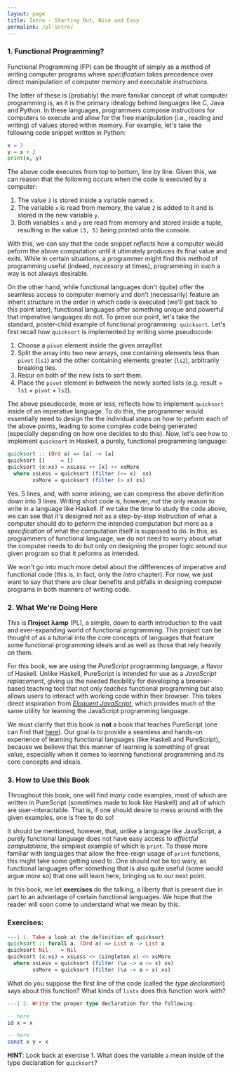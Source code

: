 ```yaml
---
layout: page
title: Intro - Starting Out, Nice and Easy
permalink: /pl-intro/
---
```


### 1. Functional Programming?
Functional Programming (FP) can be thought of simply as a method of writing computer programs where *specification* takes precedence over direct manipulation of computer memory and executable *instructions*.

The latter of these is (probably) the more familiar concept of what computer programming is, as it is the primary idealogy behind languages like C, Java and Python. In these languages, programmers compose instructions for computers to execute and allow for the free manipulation (i.e., reading and writing) of values stored within memory. For example, let's take the following code snippet written in Python:
```python
x = 3
y = x + 2
print(x, y)
```
The above code executes from top to bottom, line by line. Given this, we can reason that the following occurs when the code is executed by a computer:
1. The value `3` is stored inside a variable named `x`.
2. The variable `x` is read from memory, the value `2` is added to it  and is stored in the new variable `y`.
3. Both variables `x` and `y` are read from memory and stored inside a tuple, resulting in the value `(3, 5)` being printed onto the console.

With this, we can say that the code snippet *reflects* how a computer would peform the above computation until it ultimately produces its final value and exits. While in certain situations, a programmer might find this method of programming useful (indeed, *necessary* at times), programming in such a way is not always desirable.

On the other hand, while functional languages don't (quite) offer the seamless access to computer memory and don't (necessarily) feature an inherit structure in the order in which code is executed (we'll get back to this point later), functional languages offer something unique and powerful that imperative languages do not. To prove our point, let's take the standard, poster-child example of functional programming: `quicksort`. Let's first recall how `quicksort` is implemented by writing some pseudocode:
1. Choose a `pivot` element inside the given array/list
2. Split the array into two new arrays, one containing elements less than `pivot` (`ls1`) and the other containing elements greater (`ls2`), arbitrarily breaking ties.
3. Recur on both of the new lists to sort them.
4. Place the `pivot` element in between the newly sorted lists (e.g. result = `ls1` + `pivot` + `ls2`).

The above pseudocode, more or less, reflects how to implement `quicksort` inside of an imperative language. To do this, the programmer would essentially need to design the the individual *steps* on how to peform each of the above points, leading to some complex code being generated (especially depending on how one decides to do this). Now, let's see how to implement `quicksort` in Haskell, a purely, functional programming language:
```haskell
quicksort :: (Ord a) => [a] -> [a]
quicksort []     = []
quicksort (x:xs) = xsLess ++ [x] ++ xsMore
  where xsLess = quicksort (filter (<= x)  xs)
        xsMore = quicksort (filter (> x) xs)
```
Yes. 5 lines, and, with some inlining, we can compress the above definition down into 3 lines. Writing short code is, however, *not* the only reason to write in a language like Haskell. If we take the time to study the code above, we can see that it's designed *not* as a step-by-step instruction of what a computer should do to peform the intended computation but more as a *specification* of what the computation itself is supposed to do. In this, as programmers of functional language, we do not need to worry about what the computer needs to do but only on designing the proper logic around our given program so that it peforms as intended.

We won't go into much more detail about the diffferences of imperative and functional code (this is, in fact, only the *intro* chapter). For now, we just want to say that there are clear benefits and pitfalls in designing computer programs in both manners of writing code.

### 2. What We're Doing Here
This is **Пroject λamp** (PL), a simple, down to earth introduction to the vast and ever-expanding world of functional programming. This project can be thought of as a tutorial into the core concepts of languages that feature some functional programming ideals and as well as those that rely heavily on them.

For this book, we are using the *PureScript* programming language, a flavor of Haskell. Unlike Haskell, PureScript is intended for use as a *JavaScript replacement*, giving us the needed flexibility for developing a browser-based teaching tool that not only *teaches* functional programming but also allows users to interact with working code within their browser. This takes direct inspiration from *[Eloquent JavaScript](http://eloquentjavascript.net/)*, which provides much of the same utility for learning the JavaScript programming language.

We must clarify that this book is **not** a book that teaches PureScript (one can find that [here](https://leanpub.com/purescript/read)). Our goal is to provide a seamless and hands-on experience of learning functional languages (like Haskell and PureScript), because we believe that this manner of learning is something of great value, especially when it comes to learning functional programming and its core concepts and ideals.

### 3. How to Use this Book
Throughout this book, one will find *many* code examples, most of which are written in PureScript (sometimes made to look like Haskell) and all of which are user-interactable. That is, if one should desire to mess around with the given examples, one is free to do so!

It should be mentioned, however, that, unlike a language like JavaScript, a purely functional language does not have easy access to *effectful computations*, the simplest example of which is `print`. To those more familiar with languages that allow the free-reign usage of `print` functions, this might take some getting used to. One should not be too wary, as functional languages offer something that is also quite useful (some would argue *more* so) that one will learn here, bringing us to our next point.

In this book, we let **exercises** do the talking, a liberty that is present due in part to an advantage of certain functional languages. We hope that the reader will soon come to understand what we mean by this.

### Exercises:
```haskell
---| 1. Take a look at the definition of quicksort
quicksort :: forall a. (Ord a) => List a -> List a
quicksort Nil    = Nil
quicksort (x:xs) = xsLess <> (singleton x) <> xsMore
  where xsLess = quicksort (filter (\a -> a <= x) xs)
        xsMore = quicksort (filter (\a -> a > x) xs)
```
What do you suppose the first line of the code (called the *type declaration*) says about this function? What kinds of `lists` does this function work with?

```haskell
---| 2. Write the proper type declaration for the following:

-- here
id x = x

-- here
const x y = x
```
**HINT**: Look back at exercise 1. What does the variable `a` mean inside of the type declaration for `quicksort`?
